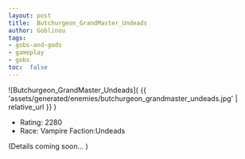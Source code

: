 ```yaml
---
layout: post
title:  Butchurgeon_GrandMaster_Undeads
author: Goblinou
tags:
- gobs-and-gods
- gameplay
- gobs
toc:  false
---
```


![Butchurgeon_GrandMaster_Undeads]( {{ 'assets/generated/enemies/butchurgeon_grandmaster_undeads.jpg' | relative_url }} )
- Rating: 2280
- Race: Vampire  Faction:Undeads

(Details coming soon... )